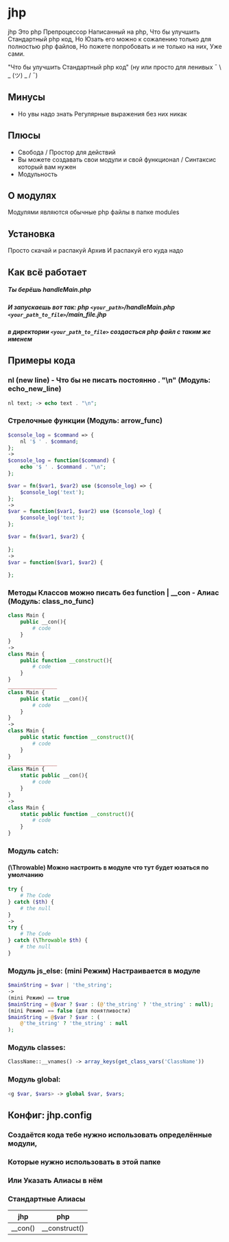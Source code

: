 # jhp

jhp Это php Препроцессор Написанный на php, Что бы улучшить Стандартный php код,
Но Юзать его можно к сожалению только для полностью php файлов,
Но пожете попробовать и не только на них, Уже сами.

"Что бы улучшить Стандартный php код" (ну или просто для ленивых ¯ \ _ (ツ) _ / ¯)

## Минусы
- Но увы надо знать Регулярные выражения без них никак

## Плюсы

- Свобода / Простор для действий
- Вы можете создавать свои модули и свой функционал / Синтаксис который вам нужен
- Модульность

## О модулях

Модулями являются обычные php файлы в папке modules

## Установка
Просто скачай и распакуй Архив
И распакуй его куда надо

## Как всё работает
##### Ты берёшь handleMain.php
##### И запускаешь вот так: php `<your_path>`/handleMain.php `<your_path_to_file>`/main_file.jhp
##### в директории `<your_path_to_file>` создасться php файл с таким же именем

## Примеры кода
### nl (new line) - Что бы не писать постоянно . "\n" (Модуль: echo_new_line)
```php
nl text; -> echo text . "\n";
```
### Стрелочные функции (Модуль: arrow_func)
```php
$console_log = $command => {
	nl '$ ' . $command;
};
->
$console_log = function($command) {
	echo '$ ' . $command . "\n";
};
```
```php
$var = fn($var1, $var2) use ($console_log) => {
    $console_log('text');
};
->
$var = function($var1, $var2) use ($console_log) {
    $console_log('text');
};
```
```php
$var = fn($var1, $var2) {
    
};
->
$var = function($var1, $var2) {
    
};
```

### Методы Классов можно писать без function | __con - Алиас (Модуль: class_no_func)
```php
class Main {
	public __con(){
		# code
	}
}
->
class Main {
	public function __construct(){
		# code
	}
}
________________
class Main {
	public static __con(){
		# code
	}
}
->
class Main {
	public static function __construct(){
		# code
	}
}
________________
class Main {
	static public __con(){
		# code
	}
}
->
class Main {
	static public function __construct(){
	    # code
	}
}
```

### Модуль catch:
#### (\Throwable) Можно настроить в модуле что тут будет юзаться по умолчанию
```php
try {
	# The Code
} catch ($th) {
	# the null
}
->
try {
	# The Code
} catch (\Throwable $th) {
	# the null
}
```

### Модуль js_else: (mini Режим) Настраивается в модуле
```php
$mainString = $var | 'the_string';
->
(mini Режим) == true
$mainString = @$var ? $var : (@'the_string' ? 'the_string' : null);
(mini Режим) == false (для понятливости)
$mainString = @$var ? $var : (
	@'the_string' ? 'the_string' : null
);
```
### Модуль classes:
```php
ClassName::__vnames() -> array_keys(get_class_vars('ClassName'))
```

### Модуль global:
```php
<g $var, $vars> -> global $var, $vars;
```

## Конфиг: jhp.config
### Создаётся кода тебе нужно использовать определённые модули,
### Которые нужно использовать в этой папке
### Или Указать Алиасы в нём

### Стандартные Алиасы
jhp  | php
------------- | -------------
__con()  | __construct()
